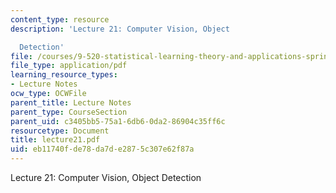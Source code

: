 ```yaml
---
content_type: resource
description: 'Lecture 21: Computer Vision, Object

  Detection'
file: /courses/9-520-statistical-learning-theory-and-applications-spring-2003/eb11740fde78da7de2875c307e62f87a_lecture21.pdf
file_type: application/pdf
learning_resource_types:
- Lecture Notes
ocw_type: OCWFile
parent_title: Lecture Notes
parent_type: CourseSection
parent_uid: c3405bb5-75a1-6db6-0da2-86904c35ff6c
resourcetype: Document
title: lecture21.pdf
uid: eb11740f-de78-da7d-e287-5c307e62f87a
---
```

Lecture 21: Computer Vision, Object
Detection

